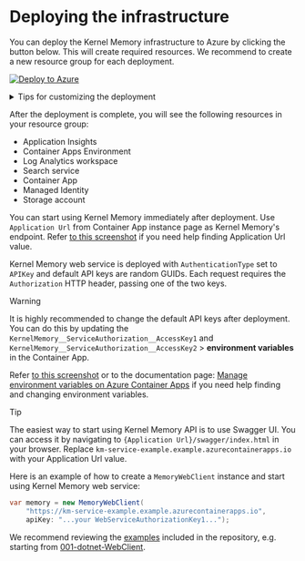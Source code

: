 # Deploying the infrastructure

You can deploy the Kernel Memory infrastructure to Azure by clicking the button below. This will create required
resources. We recommend to create a new resource group for each deployment.

[![Deploy to Azure](https://aka.ms/deploytoazurebutton)](https://portal.azure.com/#create/Microsoft.Template/uri/https%3A%2F%2Fraw.githubusercontent.com%2Fmicrosoft%2Fkernel-memory%2Fmain%2Finfra%2Fmain.json)

<details>

<summary>Tips for customizing the deployment</summary>

Resources are deployed with an opinionated set of configurations. You can modify services on Azure portal or you can
reuse and customize the Bicep files starting from [infra/main.bicep](main.bicep).

> [!TIP]
> The `Deploy to Azure` button uses the [infra/main.json](main.json) file, which is a compiled version of
> [infra/main.bicep](main.bicep). Please note that the `main.json` file is not updated automatically when you
> make changes to `main.bicep` file.
>
> You can use the `az bicep build -f main.bicep` command to compile the Bicep file to a json file.
>
> - [Click here](https://learn.microsoft.com/cli/azure/install-azure-cli) for `az` install instructions
> - [Click here](https://learn.microsoft.com/azure/azure-resource-manager/bicep/bicep-cli) for Bicep CLI commands

</details>

After the deployment is complete, you will see the following resources in your resource group:

- Application Insights
- Container Apps Environment
- Log Analytics workspace
- Search service
- Container App
- Managed Identity
- Storage account

You can start using Kernel Memory immediately after deployment. Use `Application Url` from Container App instance page as Kernel Memory's endpoint. Refer [to this screenshot](./images/ACA-ApplicationUrl.png) if you need help finding Application Url value.

Kernel Memory web service is deployed with `AuthenticationType` set to `APIKey` and default API keys are random GUIDs. Each request requires the `Authorization` HTTP header, passing one of the two keys.

> [!WARNING]
> It is highly recommended to change the default API keys after deployment. You can do this by updating the
> `KernelMemory__ServiceAuthorization__AccessKey1` and `KernelMemory__ServiceAuthorization__AccessKey2` > **environment variables** in the Container App.
>
> Refer [to this screenshot](./images/ACA-EnvVar.png) or to the documentation
> page: [Manage environment variables on Azure Container Apps](https://learn.microsoft.com/azure/container-apps/environment-variables?tabs=portal)
> if you need help finding and changing environment variables.

> [!TIP]
> The easiest way to start using Kernel Memory API is to use Swagger UI. You can access it by navigating to
> `{Application Url}/swagger/index.html` in your browser. Replace `km-service-example.example.azurecontainerapps.io`
> with your Application Url value.

Here is an example of how to create a `MemoryWebClient` instance and start using Kernel Memory web service:

```csharp
var memory = new MemoryWebClient(
    "https://km-service-example.example.azurecontainerapps.io",
    apiKey: "...your WebServiceAuthorizationKey1...");
```

We recommend reviewing the [examples](https://github.com/microsoft/kernel-memory/tree/main/examples) included in the repository, e.g. starting from
[001-dotnet-WebClient](https://github.com/microsoft/kernel-memory/tree/main/examples/001-dotnet-WebClient).

